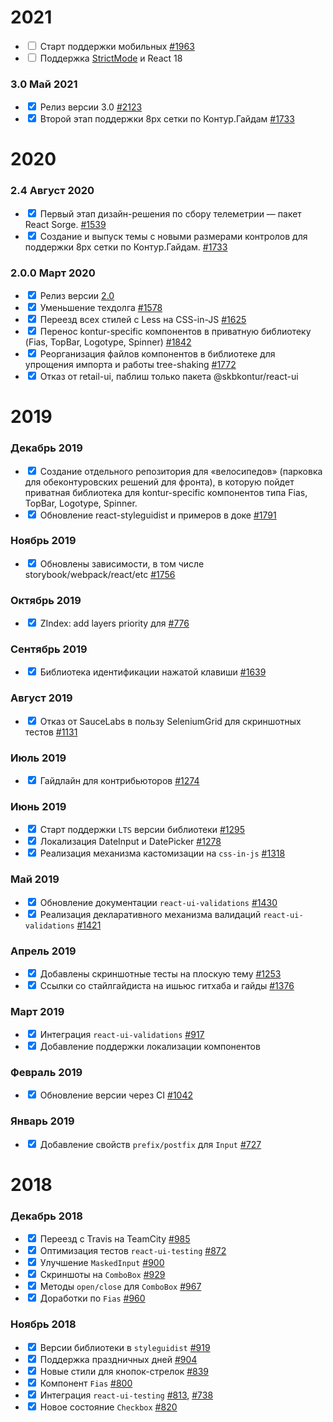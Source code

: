 # 2021

- <input type="checkbox" readonly/> Старт поддержки мобильных [#1963](https://github.com/skbkontur/retail-ui/issues/1963)
- <input type="checkbox" readonly/> Поддержка [StrictMode](https://reactjs.org/docs/strict-mode.html) и React 18

### 3.0 Май 2021

- <input type="checkbox" readonly checked/> Релиз версии 3.0 [#2123](https://github.com/skbkontur/retail-ui/issues/2123)
- <input type="checkbox" readonly checked/> Второй этап поддержки 8px сетки по Контур.Гайдам [#1733](https://github.com/skbkontur/retail-ui/issues/1733)


# 2020


### 2.4 Август 2020

- <input type="checkbox" readonly checked/> Первый этап дизайн-решения по сбору телеметрии — пакет React Sorge. [#1539](https://github.com/skbkontur/retail-ui/issues/1539)
- <input type="checkbox" readonly checked/> Создание и выпуск темы с новыми размерами контролов для поддержки 8px сетки по Контур.Гайдам. [#1733](https://github.com/skbkontur/retail-ui/issues/1733)


### 2.0.0 Март 2020

- <input type="checkbox" readonly checked/> Релиз версии [2.0](https://github.com/skbkontur/retail-ui/blob/master/packages/react-ui/MIGRATION.md) 
- <input type="checkbox" readonly checked/> Уменьшение техдолга [#1578](https://github.com/skbkontur/retail-ui/issues/1578)
- <input type="checkbox" readonly checked/> Переезд всех стилей с Less на CSS-in-JS [#1625](https://github.com/skbkontur/retail-ui/issues/1625)
- <input type="checkbox" readonly checked/> Перенос kontur-specific компонентов в приватную библиотеку (Fias, TopBar, Logotype, Spinner) [#1842](https://github.com/skbkontur/retail-ui/issues/1842)
- <input type="checkbox" readonly checked/> Реорганизация файлов компонентов в библиотеке для упрощения импорта и работы tree-shaking [#1772](https://github.com/skbkontur/retail-ui/issues/1772)
- <input type="checkbox" readonly checked/> Отказ от retail-ui, паблиш только пакета @skbkontur/react-ui

# 2019

### Декабрь 2019

- <input type="checkbox" readonly checked/> Создание отдельного репозитория для «велосипедов» (парковка для обеконтуровских решений для фронта), в которую пойдет приватная библиотека для kontur-specific компонентов типа Fias, TopBar, Logotype, Spinner. 
- <input type="checkbox" readonly checked/> Обновление react-styleguidist и примеров в доке [#1791](https://github.com/skbkontur/retail-ui/issues/1791)

### Ноябрь 2019

- <input type="checkbox" readonly checked/> Обновлены зависимости, в том числе storybook/webpack/react/etc [#1756](https://github.com/skbkontur/retail-ui/pull/1756)

### Октябрь 2019

- <input type="checkbox" readonly checked/> ZIndex: add layers priority для [#776](https://github.com/skbkontur/retail-ui/issues/776)

### Сентябрь 2019

- <input type="checkbox" readonly checked/> Библиотека идентификации нажатой клавиши [#1639](https://github.com/skbkontur/retail-ui/pull/1639)

### Август 2019

- <input type="checkbox" readonly checked/> Отказ от SauceLabs в пользу SeleniumGrid для скриншотных тестов [#1131](https://github.com/skbkontur/retail-ui/issues/1131)

### Июль 2019

- <input type="checkbox" readonly checked/> Гайдлайн для контрибьюторов [#1274](https://github.com/skbkontur/retail-ui/pull/1274)

### Июнь 2019

- <input type="checkbox" readonly checked/> Старт поддержки `LTS` версии библиотеки [#1295](https://github.com/skbkontur/retail-ui/issues/1295) 
- <input type="checkbox" readonly checked/> Локализация DateInput и DatePicker [#1278](https://github.com/skbkontur/retail-ui/pull/1278)
- <input type="checkbox" readonly checked/> Реализация механизма кастомизации на `css-in-js` [#1318](https://github.com/skbkontur/retail-ui/issues/1318) 

### Май 2019

- <input type="checkbox" readonly checked/> Обновление документации `react-ui-validations` [#1430](https://github.com/skbkontur/retail-ui/pull/1430)
- <input type="checkbox" readonly checked/> Реализация декларативного механизма валидаций `react-ui-validations` [#1421](https://github.com/skbkontur/retail-ui/pull/1421)

### Апрель 2019

- <input type="checkbox" readonly checked/> Добавлены скриншотные тесты на плоскую тему [#1253](https://github.com/skbkontur/retail-ui/pull/1253)
- <input type="checkbox" readonly checked/> Ссылки со стайлгайдиста на ишьюс гитхаба и гайды  [#1376](https://github.com/skbkontur/retail-ui/pull/1376)

### Март 2019

- <input type="checkbox" readonly checked/> Интеграция `react-ui-validations` [#917](https://github.com/skbkontur/retail-ui/issues/917)
- <input type="checkbox" readonly checked/> Добавление поддержки локализации компонентов

### Февраль 2019

- <input type="checkbox" readonly checked/> Обновление версии через CI [#1042](https://github.com/skbkontur/retail-ui/issues/1042)

### Январь 2019

- <input type="checkbox" readonly checked/> Добавление свойств `prefix/postfix` для `Input` [#727](https://github.com/skbkontur/retail-ui/issues/727)

# 2018

### Декабрь 2018

- <input type="checkbox" readonly checked/> Переезд с Travis на TeamCity [#985](https://github.com/skbkontur/retail-ui/issues/985)
- <input type="checkbox" readonly checked/> Оптимизация тестов `react-ui-testing` [#872](https://github.com/skbkontur/retail-ui/issues/872)
- <input type="checkbox" readonly checked/> Улучшение `MaskedInput` [#900](https://github.com/skbkontur/retail-ui/pull/900)
- <input type="checkbox" readonly checked/> Скриншоты на `ComboBox` [#929](https://github.com/skbkontur/retail-ui/pull/929)
- <input type="checkbox" readonly checked/> Методы `open/close` для `ComboBox` [#967](https://github.com/skbkontur/retail-ui/pull/967)
- <input type="checkbox" readonly checked/> Доработки по `Fias` [#960](https://github.com/skbkontur/retail-ui/pull/960)

### Ноябрь 2018

- <input type="checkbox" readonly checked/> Версии библиотеки в `styleguidist` [#919](https://github.com/skbkontur/retail-ui/pull/919)
- <input type="checkbox" readonly checked/> Поддержка праздничных дней [#904](https://github.com/skbkontur/retail-ui/pull/904)
- <input type="checkbox" readonly checked/> Новые стили для кнопок-стрелок [#839](https://github.com/skbkontur/retail-ui/pull/839)
- <input type="checkbox" readonly checked/> Компонент `Fias` [#800](https://github.com/skbkontur/retail-ui/pull/800)
- <input type="checkbox" readonly checked/> Интеграция `react-ui-testing` [#813](https://github.com/skbkontur/retail-ui/pull/813), [#738](https://github.com/skbkontur/retail-ui/pull/738)
- <input type="checkbox" readonly checked/> Новое состояние `Checkbox` [#820](https://github.com/skbkontur/retail-ui/pull/820)
